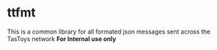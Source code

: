 # ttfmt

This is a common library for all formated json messages sent across the TasToys network **For Internal use only**